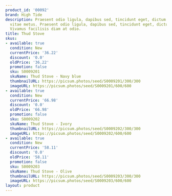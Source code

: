 ```yaml
---
product_id: '00092'
brand: High Tide
description: Praesent odio ligula, dapibus sed, tincidunt eget, dictum ac, nibh. Donec
  vitae metus. Praesent odio ligula, dapibus sed, tincidunt eget, dictum ac, nibh.
  Vivamus facilisis diam at odio.
title: Thud Stove
skus:
- available: true
  condition: New
  currentPrice: '36.22'
  discount: '0.0'
  oldPrice: '36.22'
  promotion: false
  sku: S0009201
  skuName: Thud Stove - Navy blue
  thumbnailURL: https://picsum.photos/seed/S0009201/300/300
  imageURL: https://picsum.photos/seed/S0009201/600/600
- available: true
  condition: New
  currentPrice: '66.98'
  discount: '0.0'
  oldPrice: '66.98'
  promotion: false
  sku: S0009202
  skuName: Thud Stove - Ivory
  thumbnailURL: https://picsum.photos/seed/S0009202/300/300
  imageURL: https://picsum.photos/seed/S0009202/600/600
- available: true
  condition: New
  currentPrice: '58.11'
  discount: '0.0'
  oldPrice: '58.11'
  promotion: false
  sku: S0009203
  skuName: Thud Stove - Olive
  thumbnailURL: https://picsum.photos/seed/S0009203/300/300
  imageURL: https://picsum.photos/seed/S0009203/600/600
layout: product
---
```

